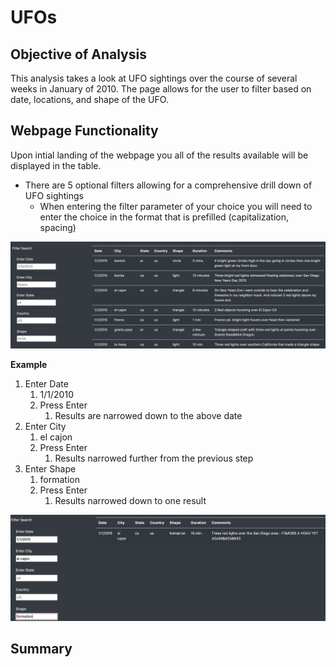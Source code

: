 # UFOs

## Objective of Analysis

This analysis takes a look at UFO sightings over the course of several weeks in January of 2010.  The page allows for the user to filter based on date, locations, and shape of the UFO.

## Webpage Functionality

Upon intial landing of the webpage you all of the results available will be displayed in the table.

* There are 5 optional filters allowing for a comprehensive drill down of UFO sightings
  * When entering the filter parameter of your choice you will need to enter the choice in the format that is prefilled (capitalization, spacing)

![](static/images/UFO_Filters.png)

**Example**

1. Enter Date
   1. 1/1/2010
   2. Press Enter
      1. Results are narrowed down to the above date
2. Enter City
   1. el cajon
   2. Press Enter
      1. Results narrowed further from the previous step
3. Enter Shape
   1. formation
   2. Press Enter
      1. Results narrowed down to one result

![](static/images/UFO_Example.png)

## Summary

